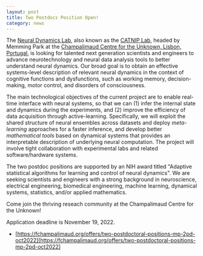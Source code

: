 ```yaml
---
layout: post
title: Two Postdocs Position Open!
category: news
---
```


The [Neural Dynamics Lab](https://fchampalimaud.org/research/groups/memming-park), also known as the [CATNIP Lab](catniplab.github.io/), headed by Memming Park at the [Champalimaud Centre for the Unknown, Lisbon, Portugal](https://fchampalimaud.org/champalimaud-research), is looking for talented next generation scientists and engineers to advance neurotechnology and neural data analysis tools to better understand neural dynamics.
Our broad goal is to obtain an effective systems-level description of relevant neural dynamics in the context of cognitive functions and dysfunctions, such as working memory, decision-making, motor control, and disorders of consciousness.

The main technological objectives of the current project are to enable real-time interface with neural systems, so that we can (1) infer the internal state and dynamics during the experiments, and (2) improve the efficiency of data acquisition through active-learning.
Specifically, we will exploit the shared structure of neural ensembles across datasets and deploy *meta-learning* approaches for a faster inference, and develop better *mathematical tools* based on dynamical systems that provides an interpretable description of underlying neural computation.
The project will involve tight collaboration with experimental labs and related software/hardware systems.

The two postdoc positions are supported by an NIH award titled "Adaptive statistical algorithms for learning and control of neural dynamics".
We are seeking scientists and engineers with a strong background in neuroscience, electrical engineering, biomedical engineering, machine learning, dynamical systems, statistics, and/or applied mathematics.

Come join the thriving reseach community at the Champalimaud Centre for the Unknown!

Application deadline is November 19, 2022.
 * [https://fchampalimaud.org/offers/two-postdoctoral-positions-mp-2pd-oct2022](https://fchampalimaud.org/offers/two-postdoctoral-positions-mp-2pd-oct2022)
